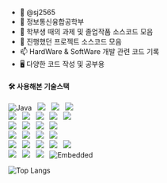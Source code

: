 - 👋 @sj2565
- 📖 정보통신융합공학부
- 🌱 학부생 때의 과제 및 졸업작품 소스코드 모음
- 💞️ 진행했던 프로젝트 소스코드 모음
- 📫 HardWare & SoftWare 개발 관련 코드 기록
- 🖥️ 다양한 코드 작성 및 공부용
<!--- 🖥️ [웹 포트폴리오](https://sj2565.github.io) -->
#### 🛠️ 사용해본 기술스택
<img alt="Java" src ="https://img.shields.io/badge/Java-007396.svg?&style=flat-square&logo=Java&logoColor=white"/> &nbsp; <img src="https://img.shields.io/badge/python-%233776AB.svg?&style=flat-square&logo=python&logoColor=white"/> &nbsp; <img src="https://img.shields.io/badge/c-%23A8B9CC.svg?&style=flat-square&logo=c&logoColor=white" /> &nbsp; <img src="https://img.shields.io/badge/c++-00599C.svg?style=flat-square&logo=C%2B%2B&logoColor=white" /> <br>
<img src="https://img.shields.io/badge/html5-%23E34F26.svg?&style=flat-square&logo=html5&logoColor=white"/> &nbsp; <img src="https://img.shields.io/badge/css3-%231572B6.svg?&style=flat-square&logo=css3&logoColor=white"/> &nbsp; <img src="https://img.shields.io/badge/javascript-%23F7DF1E.svg?&style=flat-square&logo=javascript&logoColor=black"/> &nbsp;
<img src="https://img.shields.io/badge/vue.js-%234FC08D.svg?&style=flat-square&logo=vue.js&logoColor=white" /> &nbsp; <img src="https://img.shields.io/badge/react-%2361DAFB.svg?&style=flat-square&logo=react&logoColor=white" /> &nbsp; <br>
<img src="https://img.shields.io/badge/node.js-%23339933.svg?&style=flat-square&logo=node.js&logoColor=white" /> &nbsp; <img src="https://img.shields.io/badge/django-%23092E20.svg?&style=flat-square&logo=django&logoColor=white" /> &nbsp; 
<img src="https://img.shields.io/badge/spring-%236DB33F.svg?&style=flat-square&logo=spring&logoColor=white" /> &nbsp; <img src="https://img.shields.io/badge/keras-%23D00000.svg?&style=flat-square&logo=keras&logoColor=white" /> <br>
<img src="https://img.shields.io/badge/oracle-%23F80000.svg?&style=flat-square&logo=oracle&logoColor=white" /> &nbsp;	<img src="https://img.shields.io/badge/mysql-%234479A1.svg?&style=flat-square&logo=mysql&logoColor=white" /> &nbsp;
<img src="https://img.shields.io/badge/postgresql-%23336791.svg?&style=flat-square&logo=postgresql&logoColor=white" /> &nbsp; <img src="https://img.shields.io/badge/mongodb-%2347A248.svg?&style=flat-square&logo=mongodb&logoColor=white" /> <br>
<img src="https://img.shields.io/badge/visual%20studio%20code-%23007ACC.svg?&style=flat-square&logo=visual%20studio%20code&logoColor=white" /> &nbsp; <img src="https://img.shields.io/badge/visual%20studio-%235C2D91.svg?&style=flat-square&logo=visual%20studio&logoColor=white" /> &nbsp; 
<img src="https://img.shields.io/badge/eclipse%20ide-525C86?style=flat-square&logo=eclipse%20ide&logoColor=white"> &nbsp; <img src="https://img.shields.io/badge/PyCharm-000000?style=flat-square&logo=PyCharm&logoColor=green"> &nbsp; <img src="https://img.shields.io/badge/github-%23181717.svg?&style=flat-square&logo=github&logoColor=white" /> <br>
<img src="https://img.shields.io/badge/arduino-%2300979D.svg?&style=flat-square&logo=arduino&logoColor=white" /> &nbsp; <img src="https://img.shields.io/badge/raspberry%20pi-%23C51A4A.svg?&style=flat-square&logo=raspberry%20pi&logoColor=white" /> &nbsp; <img src="https://img.shields.io/badge/opencv-5C3EE8?style=flat-square&logo=opencv&logoColor=white"> &nbsp; <img alt="Embedded" src ="https://img.shields.io/badge/Java-007396.svg?&style=flat-square&logo=Java&logoColor=white"/>

![Top Langs](https://github-readme-stats.vercel.app/api/top-langs/?username=sj2565&layout=compact&theme=radical)
<!--![Top Langs](https://github-readme-stats.vercel.app/api/top-langs/?username=sj2565&theme=onedark)
highcontrast
<!--[![Top Langs](https://github-readme-stats.vercel.app/api/top-langs/?username=sj2565)](https://github.com/anuraghazra/github-readme-stats)-->
